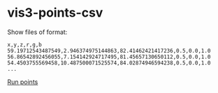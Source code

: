 # vis3-points-csv

Show files of format:
```
x,y,z,r,g,b
59.19712543487549,2.946374975144863,82.41462421417236,0.5,0.0,1.0
56.86542892456055,7.154142924717495,81.45657130650112,0.5,0.0,1.0
54.4503755569458,10.487500071525574,84.02874946594238,0.5,0.0,1.0
...
```

[Run points](http://viewlang.ru/viewlang/code/scene.html?s=https%3A%2F%2Fgithub.com%2Fpavelvasev%2Fmajid-vis%2Fblob%2Fmaster%2Fvis3-points-csv%2Fresult.vl#{"params":{"show_axes":0,"cameraPos":[90.30879478282125,83.50807741344764,276.2125278135972],"cameraCenter":[18.638687133789062,51.21308147907257,60.12077045440674],"selectshader_12":0,"selectshader_13":1,"selectshader_14":1,"camera_r/cam_auto_inc":0.1}})

